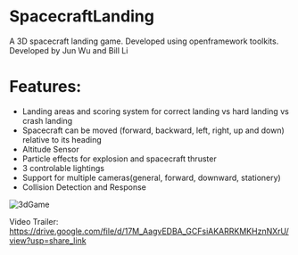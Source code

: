 # SpacecraftLanding
A 3D spacecraft landing game. Developed using openframework toolkits. Developed by Jun Wu and Bill Li

# Features:
- Landing areas and scoring system for correct landing vs hard landing vs crash landing
- Spacecraft can be moved (forward, backward, left, right, up and down) relative to its heading
- Altitude Sensor 
- Particle effects for explosion and spacecraft thruster
- 3 controlable lightings
- Support for multiple cameras(general, forward, downward, stationery)
- Collision Detection and Response

![3dGame](https://user-images.githubusercontent.com/89228133/206940765-8bf64bf9-afc3-4439-a92b-492ddc55bdf4.png)


Video Trailer:
https://drive.google.com/file/d/17M_AagvEDBA_GCFsiAKARRKMKHznNXrU/view?usp=share_link
